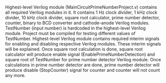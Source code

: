 Highest-level Verilog module (MainCircuitPrimeNumberProject.v) contains all required Verilog modules in it. It contains 1 Hz clock divider, 1 kHz clock divider, 10 kHz clock divider, square root calculator, prime number detector, counter, binary to BCD converter and cathode-anode Verilog modules. TestNumber (input number) is hardcoded in the highest-level Verilog module. Project must be compiled for testing different values of TestNumber. Highest-level Verilog module contains required interim signals for enabling and disabling respective Verilog modules. These interim signals will be explained. Once square root calculation is done, square root calculator will produce enable signal (EnablePrimeNumberDetection) and square root of TestNumber for prime number detector Verilog module. Once calculations in prime number detector are done, prime number detector will produce disable (StopCounter) signal for counter and counter will not count any more. 
